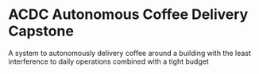 # ACDC Autonomous Coffee Delivery Capstone
A system to autonomously delivery coffee around a building with the least interference to daily operations combined with a tight budget
